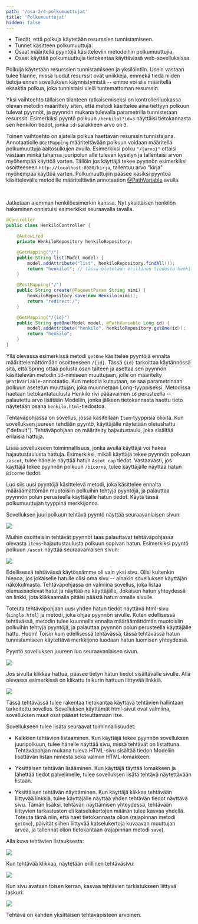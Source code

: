 ```yaml
---
path: '/osa-2/4-polkumuuttujat'
title: 'Polkumuuttujat'
hidden: false
---
```


<text-box variant='learningObjectives' name='Oppimistavoitteet'>

- Tiedät, että polkuja käytetään resurssien tunnistamiseen.
- Tunnet käsitteen polkumuuttuja.
- Osaat määritellä pyyntöjä käsitteleviin metodeihin polkumuuttujia.
- Osaat käyttää polkumuuttujia tietokantaa käyttävissä web-sovelluksissa.

</text-box>


Polkuja käytetään resurssien tunnistamiseen ja yksilöintiin. Usein vastaan tulee tilanne, missä luodut resurssit ovat uniikkeja, emmekä tiedä niiden tietoja ennen sovelluksen käynnistymistä -- emme voi siis määritellä eksaktia polkua, joka tunnistaisi vielä tuntemattoman resurssin.

Yksi vaihtoehto tällaisen tilanteen ratkaisemiseksi on kontrolleriluokassa olevan metodin määrittely siten, että metodi käsittelee aina tiettyyn polkuun tulevat pyynnöt, ja pyynnön mukana tulevalla parametrilla tunnistetaan resurssit. Esimerkiksi pyyntö polkuun `/henkilot?id=3` näyttäisi tietokannasta sen henkilön tiedot, jonka `id`-sarakkeen arvo on `3`.

Toinen vaihtoehto on ajatella polkua haettavan resurssin tunnistajana. Annotaatiolle `@GetMapping` määriteltävään polkuun voidaan määritellä polkumuuttuja aaltosulkujen avulla. Esimerkiksi polku `"/{arvo}"` ottaisi vastaan minkä tahansa juuripolun alle tulevan kyselyn ja tallentaisi arvon myöhempää käyttöä varten. Tällöin jos käyttäjä tekee pyynnön esimerkiksi osoitteeseen `http://localhost:8080/kirja`, tallentuu arvo "kirja" myöhempää käyttöä varten. Polkumuuttujiin pääsee käsiksi pyyntöä käsittelevälle metodille määriteltävän annotaation <a href="http://docs.spring.io/spring/docs/current/javadoc-api/org/springframework/web/bind/annotation/PathVariable.html" target="_blank">@PathVariable</a> avulla.

<br/>

Jatketaan aiemman henkilöesimerkin kanssa. Nyt yksittäisen henkilön hakeminen onnistuisi esimerkiksi seuraavalla tavalla.

```java
@Controller
public class HenkiloController {

    @Autowired
    private HenkiloRepository henkiloRepository;

    @GetMapping("/")
    public String list(Model model) {
        model.addAttribute("list", henkiloRepository.findAll());
        return "henkilot"; // tässä oletetaan erillinen tiedosto henkilot.html
    }

    @PostMapping("/")
    public String create(@RequestParam String nimi) {
        henkiloRepository.save(new Henkilo(nimi));
        return "redirect:/";
    }

    @GetMapping("/{id}")
    public String getOne(Model model, @PathVariable Long id) {
        model.addAttribute("henkilo", henkiloRepository.getOne(id));
        return "henkilo";
    }
}
```

Yllä olevassa esimerkissä metodi `getOne` käsittelee pyyntöjä ennalta määrittelemättömään osoitteeseen `/{id}`. Tässä `{id}` tarkoittaa käytännössä sitä, että Spring ottaa polusta osan talteen ja asettaa sen pyynnön käsittelevän metodin `id`-nimiseen muuttujaan, jolle on määritelty `@PathVariable`-annotaatio. Kun metodia kutsutaan, se saa parametrinaan polkuun asetetun muuttujan, joka muunnetaan Long-tyyppiseksi. Metodissa haetaan tietokantataulusta Henkilo rivi pääavaimen `id` perusteella -- palautettu arvo lisätään Modeliin, jonka jälkeen tietokannasta haettu tieto näytetään osana `henkilo.html`-tiedostoa.


<programming-exercise name='Hello Path Variables' tmcname='osa02-Osa02_10.HelloPathVariables'>

Tehtäväpohjassa on sovellus, jossa käsitellään `Item`-tyyppisiä olioita. Kun sovelluksen juureen tehdään pyyntö, käyttäjälle näytetään oletushattu ("default"). Tehtäväpohjaan on määritelty hajautustaulu, joka sisältää erilaisia hattuja.

Lisää sovellukseen toiminnallisuus, jonka avulla käyttäjä voi hakea hajautustaulusta hattuja. Esimerkiksi, mikäli käyttäjä tekee pyynnön polkuun `/ascot`, tulee hänelle näyttää hatun `Ascot cap` tiedot. Vastaavasti, jos käyttäjä tekee pyynnön polkuun `/bicorne`, tulee käyttäjälle näyttää hatun `Bicorne` tiedot.

Luo siis uusi pyyntöjä käsittelevä metodi, joka käsittelee ennalta määräämättömän muotoisiin polkuihin tehtyjä pyyntöjä, ja palauttaa pyynnön polun perusteella käyttäjälle hatun tiedot. Käytä tässä polkumuuttujan tyyppinä merkkijonoa.

Sovelluksen juuripolkuun tehtävä pyyntö näyttää seuraavanlaisen sivun:

<img src="../img/exercises/hellopathvariables-default.png"/>

Muihin osoitteisiin tehtävät pyynnöt taas palauttavat tehtäväpohjassa olevasta `items`-hajautustaulusta polkuun sopivan hatun. Esimerkiksi pyyntö polkuun `/ascot` näyttää seuraavanlaisen sivun:

<img src="../img/exercises/hellopathvariables-ascot.png"/>

</programming-exercise>


<programming-exercise name='Hello Individual Pages' tmcname='osa02-Osa02_11.HelloIndividualPages'>

Edellisessä tehtävässä käytössämme oli vain yksi sivu. Olisi kuitenkin hienoa, jos jokaiselle hatulle olisi oma sivu -- ainakin sovelluksen käyttäjän näkökulmasta. Tehtäväpohjassa on valmiina sovellus, joka listaa olemassaolevat hatut ja näyttää ne käyttäjälle. Jokaisen hatun yhteydessä on linkki, jota klikkaamalla pitäisi päästä hatun omalle sivulle.

Toteuta tehtäväpohjaan uusi yhden hatun tiedot näyttävä html-sivu (`single.html`) ja metodi, joka ohjaa pyynnön sivulle. Kuten edellisessä tehtävässä, metodin tulee kuunnella ennalta määräämättömän muotoisiin polkuihin tehtyjä pyyntöjä, ja palauttaa pyynnön polun perusteella käyttäjälle hattu. Huom! Toisin kuin edellisessä tehtävässä, tässä tehtävässä hatun tunnistamiseen käytettävä merkkijono luodaan hatun luomisen yhteydessä.

Pyyntö sovelluksen juureen luo seuraavanlaisen sivun.

<img src="../img/exercises/helloindividualpages-list.png"/>

Jos sivulta klikkaa hattua, pääsee tietyn hatun tiedot sisältävälle sivulle. Alla olevassa esimerkissä on klikattu taikurin hattuun liittyvää linkkiä.

<img src="../img/exercises/helloindividualpages-single.png"/>

</programming-exercise>


<programming-exercise name='Todo Application (2 osaa)' tmcname='osa02-Osa02_12.TodoApplication'>

Tässä tehtävässä tulee rakentaa tietokantaa käyttävä tehtävien hallintaan tarkoitettu sovellus. Sovelluksen käyttämät html-sivut ovat valmiina, sovelluksen muut osat pääset toteuttamaan itse.

Sovellukseen tulee lisätä seuraavat toiminnallisuudet:

- Kaikkien tehtävien listaaminen. Kun käyttäjä tekee pyynnön sovelluksen juuripolkuun, tulee hänelle näyttää sivu, missä tehtävät on listattuna. Tehtäväpohjan mukana tuleva HTML-sivu sisältää tiedon Modeliin lisättävän listan nimestä sekä valmiin HTML-lomakkeen.

- Yksittäisen tehtävän lisääminen. Kun käyttäjä täyttää lomakkeen ja lähettää tiedot palvelimelle, tulee sovelluksen lisätä tehtävä näytettävään listaan.

- Yksittäisen tehtävän näyttäminen. Kun käyttäjä klikkaa tehtävään liittyvää linkkiä, tulee käyttäjälle näyttää yhden tehtävän tiedot näyttävä sivu. Tämän lisäksi, tehtävän näyttämisen yhteydessä, tehtävään liittyvien tarkastusten eli katselukertojen määrän tulee kasvaa yhdellä. Toteuta tämä niin, että haet tietokannasta olion (rajapinnan metodi `getOne`), päivität siihen liittyvää katselukertoja kuvaavan muuttujan arvoa, ja tallennat olion tietokantaan (rajapinnan metodi `save`).

Alla kuva tehtävien listauksesta:

<img src="../img/exercises/todoapplication-list.png"/>

Kun tehtävää klikkaa, näytetään erillinen tehtäväsivu:

<img src="../img/exercises/todoapplication-item-1.png"/>

Kun sivu avataan toisen kerran, kasvaa tehtävien tarkistukseen liittyvä laskuri:

<img src="../img/exercises/todoapplication-item-2.png"/>

Tehtävä on kahden yksittäisen tehtäväpisteen arvoinen.

</programming-exercise>

